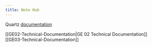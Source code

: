 ```yaml
---
title: Note Hub
---
```

Quartz [documentation](https://quartz.jzhao.xyz) 

[[GE02-Technical-Documentation|GE 02 Technical Documentation]]
[[GE03-Technical-Documentation]]